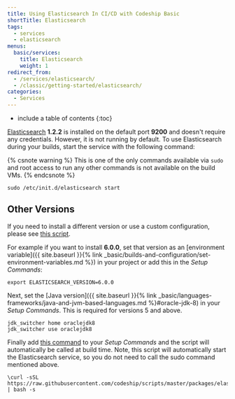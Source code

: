 ```yaml
---
title: Using Elasticsearch In CI/CD with Codeship Basic
shortTitle: Elasticsearch
tags:
  - services
  - elasticsearch
menus:
  basic/services:
    title: Elasticsearch
    weight: 1
redirect_from:
  - /services/elasticsearch/
  - /classic/getting-started/elasticsearch/
categories:
  - Services
---
```


* include a table of contents
{:toc}

[Elasticsearch](https://www.elastic.co) **1.2.2** is installed on the default port **9200** and doesn't require any credentials. However, it is not running by default. To use Elasticsearch during your builds, start the service with the following command:

{% csnote warning %}
This is one of the only commands available via `sudo` and root access to run any other commands is not available on the build VMs.
{% endcsnote %}

```shell
sudo /etc/init.d/elasticsearch start
```

## Other Versions

If you need to install a different version or use a custom configuration, please see [this script](https://github.com/codeship/scripts/blob/master/packages/elasticsearch.sh).

For example if you want to install **6.0.0**, set that version as an [environment variable]({{ site.baseurl }}{% link _basic/builds-and-configuration/set-environment-variables.md %}) in your project or add this in the _Setup Commands_:

```
export ELASTICSEARCH_VERSION=6.0.0
```

Next, set the [Java version]({{ site.baseurl }}{% link _basic/languages-frameworks/java-and-jvm-based-languages.md %}#oracle-jdk-8) in your _Setup Commands_. This is required for versions 5 and above.

```shell
jdk_switcher home oraclejdk8
jdk_switcher use oraclejdk8
```

Finally add [this command](https://github.com/codeship/scripts/blob/master/packages/elasticsearch.sh#L6) to your _Setup Commands_ and the script will automatically be called at build time. Note, this script will automatically start the Elasticsearch service, so you do not need to call the sudo command mentioned above.

```
\curl -sSL https://raw.githubusercontent.com/codeship/scripts/master/packages/elasticsearch.sh | bash -s
```
